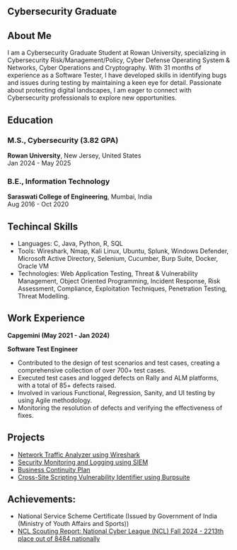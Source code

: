 
## Cybersecurity Graduate

## About Me
I am a Cybersecurity Graduate Student at Rowan University, specializing in Cybersecurity Risk/Management/Policy, Cyber Defense Operating System & Networks, Cyber Operations and Cryptography. With 31 months of experience as a Software Tester, I have developed skills in identifying bugs and issues during testing by maintaining a keen eye for detail. Passionate about protecting digital landscapes, I am eager to connect with Cybersecurity professionals to explore new opportunities.

## Education
### M.S., Cybersecurity (3.82 GPA)
**Rowan University**, New Jersey, United States  
Jan 2024 - May 2025

### B.E., Information Technology
**Saraswati College of Engineering**, Mumbai, India  
Aug 2016 - Oct 2020

## Techincal Skills
- Languages: C, Java, Python, R, SQL
- Tools: Wireshark, Nmap, Kali Linux, Ubuntu, Splunk, Windows Defender, Microsoft Active Directory, Selenium, Cucumber, Burp Suite, Docker, Oracle VM
- Technologies: Web Application Testing, Threat & Vulnerability Management, Object Oriented Programming, Incident Response, Risk Assessment, Compliance, Exploitation Techniques, 
  Penetration Testing, Threat Modelling.

## Work Experience
**Capgemini (May 2021 - Jan 2024)**

**Software Test Engineer**

- Contributed to the design of test scenarios and test cases, creating a comprehensive collection of over 700+ test cases.
- Executed test cases and logged defects on Rally and ALM platforms, with a total of 85+ defects raised.
- Involved in various Functional, Regression, Sanity, and UI testing by using Agile methodology.
- Monitoring the resolution of defects and verifying the effectiveness of fixes.


## Projects
- [Network Traffic Analyzer using Wireshark](https://dasalvi36.github.io/Wireshark/)
- [Security Monitoring and Logging using SIEM](https://dasalvi36.github.io/SIEM-Security-Information-and-Event-Management/)
- [Business Continuity Plan](https://github.com/Dasalvi36/Business-Continuity-Plan/raw/main/Business%20Continuity%20Plan.docx)
- [Cross-Site Scripting Vulnerability Identifier using Burpsuite](https://dasalvi36.github.io/Cross-Site-Scripting-Vulnerability-Identifier-using-Burpsuite/)

## Achievements:
- National Service Scheme Certificate (Issued by Government of India (Ministry of Youth Affairs and Sports))
- [NCL Scouting Report: National Cyber League (NCL) Fall 2024 - 2213th place out of 8484 nationally](https://github.com/Dasalvi36/National-Cyber-League-Report/blob/main/Dhanashree%20Salvi%20-%20Cyber%20Skyline%20Report.pdf)

